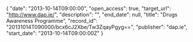 {
  "date": "2013-10-14T09:00:00", 
  "open_access": true, 
  "target_url": "http://www.dap.ie/", 
  "description": "", 
  "end_date": null, 
  "title": "Drugs Awareness Programme", 
  "record_id": "20131014T090000/bcx6cJ2Xbe/Tw3ZqayPgyg==", 
  "publisher": "dap.ie", 
  "start_date": "2013-10-14T09:00:00Z"
}

